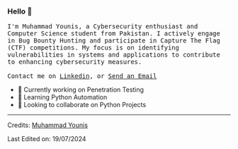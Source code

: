 ### Hello 👋

  <samp>
I'm Muhammad Younis, a Cybersecurity enthusiast and Computer Science student from Pakistan. I actively engage in Bug Bounty Hunting and participate in Capture The Flag (CTF) competitions. My focus is on identifying vulnerabilities in systems and applications to contribute to enhancing cybersecurity measures.
     <br><br>Contact me on <a href="https://www.linkedin.com/in/naiyarah/">Linkedin</a>, or <a href="younisj278@gmail.com">Send an Email</a>
  </samp>
</p>

- 🔭 Currently working on Penetration Testing
- 🌱 Learning Python Automation
- 👯 Looking to collaborate on Python Projects


-----
Credits: [ Muhammad Younis ]( https://github.com/YounisJ ) 

Last Edited on: 19/07/2024

